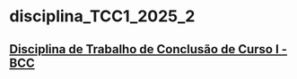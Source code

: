 # disciplina_TCC1_2025_2

## [Disciplina de Trabalho de Conclusão de Curso I - BCC](_BCC)

<!-- ## [Disciplina de Trabalho de Conclusão de Curso I - SIS](_SIS) -->
